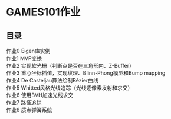 # GAMES101作业
## 目录
作业0 Eigen库实例  
作业1 MVP变换  
作业2 实现软光栅（判断点是否在三角形内、Z-Buffer）  
作业3 重心坐标插值，实现纹理、Blinn-Phong模型和Bump mapping  
作业4 De Casteljau算法绘制Bézier曲线  
作业5 Whitted风格光线追踪（光线逐像素发射和求交）  
作业6 使用BVH加速光线求交  
作业7 路径追踪  
作业8 质点弹簧系统  